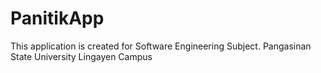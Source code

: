 # PanitikApp

This application is created for Software Engineering Subject.
Pangasinan State University Lingayen Campus
